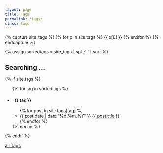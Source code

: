 ```yaml
---
layout: page
title: Tags
permalink: /tags/
class: tags
---
```

<script>
// http://stackoverflow.com/a/901144
function getParameterByName(name) {
  name = name.replace(/[\[]/, "\\[").replace(/[\]]/, "\\]");
  var regex = new RegExp("[\\?&]" + name + "=([^&#]*)"),
  results = regex.exec(location.search);
  return results === null ? "" : decodeURIComponent(results[1].replace(/\+/g, " "));
}

window.onload = function() {
  var tag = getParameterByName('tag');
  if (tag && document.getElementById('tag-' + tag)) {

    var tags = document.getElementsByTagName('li');
    for (var i=0; i<tags.length; i++) {
      if ( tags[i].className === 'tag') {
	      tags[i].style.display = "none";
      }
	  }

    document.getElementById('tag-' + tag).style.display = 'block';
    document.getElementById('seeAllTags').style.display = 'block';
    document.getElementById('tagTitle').innerHTML = 'Posts tagged with: ' + tag;

  }
};
</script>

{% capture site_tags %}
  {% for p in site.tags %}
    {{ p[0] }}
  {% endfor %}
{% endcapture %}

{% assign sortedtags = site_tags | split:' ' | sort %}

<h2 id="tagTitle">Searching ...</h2>
<section>
{% if site.tags %}
  <ul>
    {% for tag in sortedtags %}
      <li class="tag" id="tag-{{ tag }}">
          <h4><i class="fa fa-tag"></i>&nbsp;&nbsp;{{ tag }}</h4>
      <ul>
        {% for post in site.tags[tag] %}
          <li>{{ post.date | date:"%d.%m.%Y" }} <a href="{{ post.url }}">{{ post.title }}</a></li>
        {% endfor %}
      </ul>
      </li>
    {% endfor %}
  </ul>
{% endif %}

<a id="seeAllTags" href="/tags/">all Tags</a>

</section>
